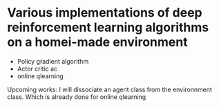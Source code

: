 # Various implementations of deep reinforcement learning algorithms on a homei-made environment
* Policy gradient algorithm
* Actor critic ac
* online qlearning <br>

Upcoming works: I will dissociate an agent class from the environnment class. Which is already done for online qlearning
